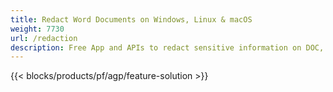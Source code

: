 ```yaml
---
title: Redact Word Documents on Windows, Linux & macOS 
weight: 7730
url: /redaction
description: Free App and APIs to redact sensitive information on DOC, DOCX and ODT files
---
```


{{< blocks/products/pf/agp/feature-solution >}} 

